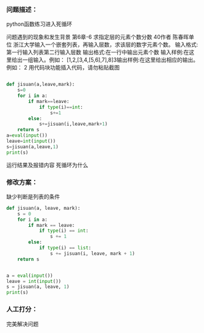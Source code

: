 ### 问题描述：
<p>python函数练习进入死循环</p>
问题遇到的现象和发生背景
第6章-6 求指定层的元素个数分数 40作者 陈春晖单位 浙江大学输入一个嵌套列表，再输入层数，求该层的数字元素个数。
输入格式:第一行输入列表第二行输入层数
输出格式:在一行中输出元素个数
输入样例:在这里给出一组输入。例如：
[1,2,[3,4,[5,6],7],8]3输出样例:在这里给出相应的输出。例如：
2
用代码块功能插入代码，请勿粘贴截图

```python

def jisuan(a,leave,mark):
    s=0
    for i in a:
        if mark==leave:
            if type(i)==int:
                s+=1
        else:
            s+=jisuan(i,leave,mark+1)
    return s
a=eval(input())
leave=int(input())
s=jisuan(a,leave,1)
print(s)

```
运行结果及报错内容
死循环为什么 
### 修改方案：
缺少判断是列表的条件

```python
def jisuan(a, leave, mark):
    s = 0
    for i in a:
        if mark == leave:
            if type(i) == int:
                s += 1
        else:
            if type(i) == list:
                s += jisuan(i, leave, mark + 1)
    return s


a = eval(input())
leave = int(input())
s = jisuan(a, leave, 1)
print(s)


```

### 人工打分：
完美解决问题
